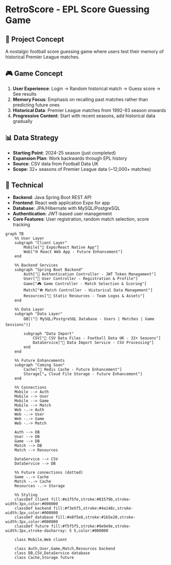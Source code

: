 # RetroScore - EPL Score Guessing Game

## 🎯 Project Concept
A nostalgic football score guessing game where users test their memory of historical Premier League matches.


## 🎮 Game Concept
1. **User Experience**: Login → Random historical match → Guess score → See results
2. **Memory Focus**: Emphasis on recalling past matches rather than predicting future ones
3. **Historical Data**: Premier League matches from 1992-93 season onwards
4. **Progressive Content**: Start with recent seasons, add historical data gradually

## 📊 Data Strategy
- **Starting Point**: 2024-25 season (just completed)
- **Expansion Plan**: Work backwards through EPL history
- **Source**: CSV data from Football Data UK
- **Scope**: 32+ seasons of Premier League data (~12,000+ matches)


## 📱 Technical 
- **Backend**: Java Spring Boot REST API
- **Frontend**: React web application Expo for app 
- **Database**: JPA/Hibernate with MySQL/PostgreSQL
- **Authentication**: JWT-based user management
- **Core Features**: User registration, random match selection, score tracking

```mermaid
graph TB
    %% User Layer
    subgraph "Client Layer"
        Mobile["📱 Expo/React Native App"]
        Web["🌐 React Web App - Future Enhancement"]
    end
    
    %% Backend Services
    subgraph "Spring Boot Backend"
        Auth["🔐 Authentication Controller - JWT Token Management"]
        User["👤 User Controller - Registration & Profile"]
        Game["🎮 Game Controller - Match Selection & Scoring"]
        Match["⚽ Match Controller - Historical Data Management"]
        Resources["📁 Static Resources - Team Logos & Assets"]
    end
    
    %% Data Layer
    subgraph "Data Layer"
        DB[("🗄️ MySQL/PostgreSQL Database - Users | Matches | Game Sessions")]
        
        subgraph "Data Import"
            CSV["📄 CSV Data Files - Football Data UK - 32+ Seasons"]
            DataService["🔄 Data Import Service - CSV Processing"]
        end
    end
    
    %% Future Enhancements
    subgraph "Coming Soon" 
        Cache["🚀 Redis Cache - Future Enhancement"]
        Storage["☁️ Cloud File Storage - Future Enhancement"]
    end
    
    %% Connections
    Mobile --> Auth
    Mobile --> User
    Mobile --> Game
    Mobile --> Match
    Web -.-> Auth
    Web -.-> User
    Web -.-> Game
    Web -.-> Match
    
    Auth --> DB
    User --> DB
    Game --> DB
    Match --> DB
    Match --> Resources
    
    DataService --> CSV
    DataService --> DB
    
    %% Future connections (dotted)
    Game -.-> Cache
    Match -.-> Cache
    Resources -.-> Storage
    
    %% Styling
    classDef client fill:#e1f5fe,stroke:#01579b,stroke-width:3px,color:#000000
    classDef backend fill:#f3e5f5,stroke:#4a148c,stroke-width:3px,color:#000000
    classDef database fill:#e8f5e8,stroke:#1b5e20,stroke-width:3px,color:#000000
    classDef future fill:#f5f5f5,stroke:#9e9e9e,stroke-width:3px,stroke-dasharray: 5 5,color:#000000
    
    class Mobile,Web client

    class Auth,User,Game,Match,Resources backend
    class DB,CSV,DataService database
    class Cache,Storage future
```
